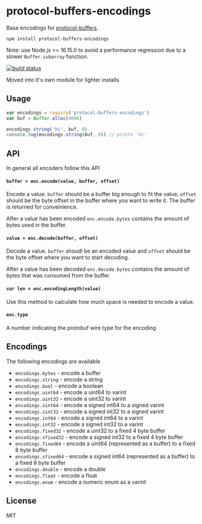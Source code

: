 # protocol-buffers-encodings

Base encodings for [protocol-buffers](https://github.com/mafintosh/protocol-buffers).

```
npm install protocol-buffers-encodings
```

Note: use Node.js >= 16.15.0 to avoid a performance regression due to a slower `Buffer.subarray` function.

[![build status](https://travis-ci.org/mafintosh/protocol-buffers-encodings.svg?branch=master)](https://travis-ci.org/mafintosh/protocol-buffers-encodings)

Moved into it's own module for lighter installs

## Usage

``` js
var encodings = require('protocol-buffers-encodings')
var buf = Buffer.alloc(4096)

encodings.string('hi', buf, 0)
console.log(encodings.string(buf, 0)) // prints 'hi'
```

## API

In general all encoders follow this API

#### `buffer = enc.encode(value, buffer, offset)`

Encode a value. `buffer` should be a buffer big enough to fit the value, `offset` should be the byte offset in the buffer where you want to write it.
The buffer is returned for conveinience.

After a value has been encoded `enc.encode.bytes` contains the amount of bytes used in the buffer.

#### `value = enc.decode(buffer, offset)`

Decode a value. `buffer` shoudl be an encoded value and `offset` should be the byte offset where you want to start decoding.

After a value has been decoded `enc.decode.bytes` contains the amount of bytes that was consumed from the buffer.

#### `var len = enc.encodingLength(value)`

Use this method to calculate how much space is needed to encode a value.

#### `enc.type`

A number indicating the protobuf wire type for the encoding

## Encodings

The following encodings are available

* `encodings.bytes` - encode a buffer
* `encodings.string` - encode a string
* `encodings.bool` - encode a boolean
* `encodings.uint64` - encode a uint64 to varint
* `encodings.uint32` - encode a uint32 to varint
* `encodings.sint64` - encode a signed int64 to a signed varint
* `encodings.sint32` - encode a signed int32 to a signed varint
* `encodings.int64` - encode a signed int64 to a varint
* `encodings.int32` - encode a signed int32 to a varint
* `encodings.fixed32` - encode a uint32 to a fixed 4 byte buffer
* `encodings.sfixed32` - encode a signed int32 to a fixed 4 byte buffer
* `encodings.fixed64` - encode a uint64 (represented as a buffer) to a fixed 8 byte buffer
* `encodings.sfixed64` - encode a signed int64 (represented as a buffer) to a fixed 8 byte buffer
* `encodings.double` - encode a double
* `encodings.float` - encode a float
* `encodings.enum` - encode a numeric enum as a varint

## License

MIT
